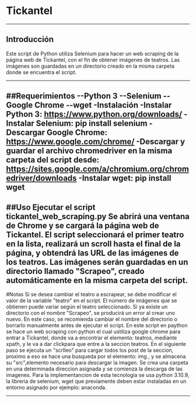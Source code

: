 
# Tickantel

---

## Introducción
Este script de Python utiliza Selenium para hacer un web scraping de la página web de Tickantel, con el fin de obtener imágenes de teatros. Las imágenes son guardadas en un directorio creado en la misma carpeta donde se encuentra el script.

---
##Requerimientos
--Python 3
--Selenium
--Google Chrome
--wget
-Instalación
-Instalar Python 3: https://www.python.org/downloads/
-Instalar Selenium: pip install selenium
-Descargar Google Chrome: https://www.google.com/chrome/
-Descargar y guardar el archivo chromedriver en la misma carpeta del script desde: https://sites.google.com/a/chromium.org/chromedriver/downloads
-Instalar wget: pip install wget
---
##Uso
Ejecutar el script tickantel_web_scraping.py
Se abrirá una ventana de Chrome y se cargará la página web de Tickantel.
El script seleccionará el primer teatro en la lista, realizará un scroll hasta el final de la página, y obtendrá las URL de las imágenes de los teatros.
Las imágenes serán guardadas en un directorio llamado "Scrapeo", creado automáticamente en la misma carpeta del script.
---
#Notas
Si se desea cambiar el teatro a escrapear, se debe modificar el valor de la variable "teatro" en el script.
El número de imágenes que se obtienen puede variar según el teatro seleccionado.
Si ya existe un directorio con el nombre "Scrapeo", se producirá un error al crear uno nuevo. En este caso, se recomienda cambiar el nombre del directorio o borrarlo manualmente antes de ejecutar el script.
En este script en paython se hace un web scraping con python el cual ustiliza google chrome para entrar a Tickantel,
donde va a encontrar el elemento: teatros, mediante xpath, y le va a dar clickpara que entre a la seccion teatros.
En el siguiente paso se ejecuta un "scrlleo" para cargar todos los post de la seccion,
proximo a eso se hace una busqueda por el elemento: img , y se almacena su "src",elemento necesario para descargar la imagen.
Se crea una carpeta en una determinada direccion asignada y se comienza la descarga de las imagenes.
Para la implementancion de esta tecnologia se usa python 3.10.9, la libreria de selenium, wget que previamente deben estar instaladas en un entorno asignado por ejemplo: anaconda.

---
